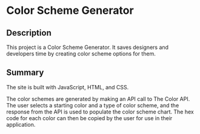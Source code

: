 # Color Scheme Generator

## Description

This project is a Color Scheme Generator. It saves designers and developers time by creating color scheme options for them.

## Summary

The site is built with JavaScript, HTML, and CSS.

The color schemes are generated by making an API call to The Color API. The user selects a starting color and a type of color scheme, and the response from the API is used to populate the color scheme chart. The hex code for each color can then be copied by the user for use in their application.
